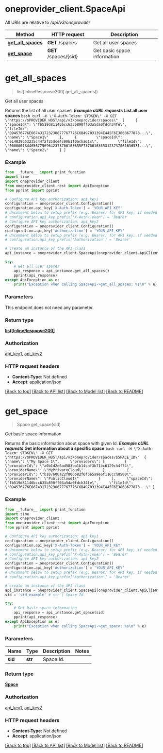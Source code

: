# oneprovider_client.SpaceApi

All URIs are relative to */api/v3/oneprovider*

Method | HTTP request | Description
------------- | ------------- | -------------
[**get_all_spaces**](SpaceApi.md#get_all_spaces) | **GET** /spaces | Get all user spaces
[**get_space**](SpaceApi.md#get_space) | **GET** /spaces/{sid} | Get basic space information

# **get_all_spaces**
> list[InlineResponse200] get_all_spaces()

Get all user spaces

Returns the list of all user spaces.  ***Example cURL requests***  **List all user spaces** ```bash curl -H \"X-Auth-Token: $TOKEN\" -X GET \"https://$PROVIDER_HOST/api/v3/oneprovider/spaces\"  [     {         \"spaceId\": \"fb519d81146bcc635b890ff03a5da0fdch34fe\",         \"fileId\": \"094576776E667431723230677767776C6B497031394E445F6E3868677873...\",         \"name\": \"Space1\"     },     {         \"spaceId\": \"e14039c53235c44f2f25dce4c90b1f0acha61c\",         \"fileId\": \"000000184465677569642373706163655F73706163653123737061636531...\",         \"name\": \"Space2\"     } ] ``` 

### Example
```python
from __future__ import print_function
import time
import oneprovider_client
from oneprovider_client.rest import ApiException
from pprint import pprint

# Configure API key authorization: api_key1
configuration = oneprovider_client.Configuration()
configuration.api_key['X-Auth-Token'] = 'YOUR_API_KEY'
# Uncomment below to setup prefix (e.g. Bearer) for API key, if needed
# configuration.api_key_prefix['X-Auth-Token'] = 'Bearer'
# Configure API key authorization: api_key2
configuration = oneprovider_client.Configuration()
configuration.api_key['Authorization'] = 'YOUR_API_KEY'
# Uncomment below to setup prefix (e.g. Bearer) for API key, if needed
# configuration.api_key_prefix['Authorization'] = 'Bearer'

# create an instance of the API class
api_instance = oneprovider_client.SpaceApi(oneprovider_client.ApiClient(configuration))

try:
    # Get all user spaces
    api_response = api_instance.get_all_spaces()
    pprint(api_response)
except ApiException as e:
    print("Exception when calling SpaceApi->get_all_spaces: %s\n" % e)
```

### Parameters
This endpoint does not need any parameter.

### Return type

[**list[InlineResponse200]**](InlineResponse200.md)

### Authorization

[api_key1](../README.md#api_key1), [api_key2](../README.md#api_key2)

### HTTP request headers

 - **Content-Type**: Not defined
 - **Accept**: application/json

[[Back to top]](#) [[Back to API list]](../README.md#documentation-for-api-endpoints) [[Back to Model list]](../README.md#documentation-for-models) [[Back to README]](../README.md)

# **get_space**
> Space get_space(sid)

Get basic space information

Returns the basic information about space with given Id.  ***Example cURL requests***  **Get information about a specific space** ```bash curl -H \"X-Auth-Token: $TOKEN\" -X GET \"https://$PROVIDER_HOST/api/v3/oneprovider/spaces/$SPACE_ID\"  {     \"name\": \"My Space 1\",     \"providers\": [         {             \"providerId\": \"a0b1d2e6ad583ba1b14caf3b71bc6129ch4f74\",             \"providerName\": \"MyPrivateCloud\"         },         {             \"providerId\": \"b107606a22f006b82f6f665a9e6f116cch0500\",             \"providerName\": \"PublicCloud1\"         }     ],     \"spaceId\": \"fb519d81146bcc635b890ff03a5da0fdch34fe\",     \"fileId\": \"094576776E667431723230677767776C6B497031394E445F6E3868677873...\" } ``` 

### Example
```python
from __future__ import print_function
import time
import oneprovider_client
from oneprovider_client.rest import ApiException
from pprint import pprint

# Configure API key authorization: api_key1
configuration = oneprovider_client.Configuration()
configuration.api_key['X-Auth-Token'] = 'YOUR_API_KEY'
# Uncomment below to setup prefix (e.g. Bearer) for API key, if needed
# configuration.api_key_prefix['X-Auth-Token'] = 'Bearer'
# Configure API key authorization: api_key2
configuration = oneprovider_client.Configuration()
configuration.api_key['Authorization'] = 'YOUR_API_KEY'
# Uncomment below to setup prefix (e.g. Bearer) for API key, if needed
# configuration.api_key_prefix['Authorization'] = 'Bearer'

# create an instance of the API class
api_instance = oneprovider_client.SpaceApi(oneprovider_client.ApiClient(configuration))
sid = 'sid_example' # str | Space Id.

try:
    # Get basic space information
    api_response = api_instance.get_space(sid)
    pprint(api_response)
except ApiException as e:
    print("Exception when calling SpaceApi->get_space: %s\n" % e)
```

### Parameters

Name | Type | Description  | Notes
------------- | ------------- | ------------- | -------------
 **sid** | **str**| Space Id. | 

### Return type

[**Space**](Space.md)

### Authorization

[api_key1](../README.md#api_key1), [api_key2](../README.md#api_key2)

### HTTP request headers

 - **Content-Type**: Not defined
 - **Accept**: application/json

[[Back to top]](#) [[Back to API list]](../README.md#documentation-for-api-endpoints) [[Back to Model list]](../README.md#documentation-for-models) [[Back to README]](../README.md)

